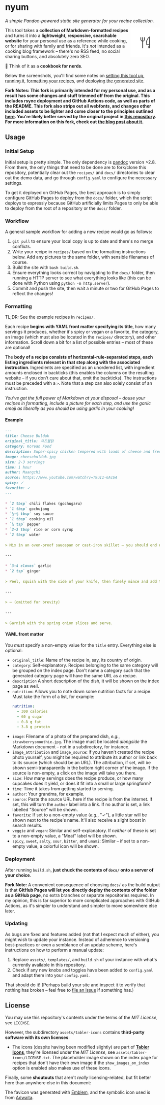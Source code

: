 # nyum

*A simple Pandoc-powered static site generator for your recipe collection.*

<img src="assets/favicon.png" align="right" width="96">

This tool takes a **collection of Markdown-formatted recipes** and turns it into a **lightweight, responsive, searchable website** for your personal use as a reference while cooking, or for sharing with family and friends. It's *not* intended as a cooking blog framework – there's no RSS feed, no social sharing buttons, and absolutely zero SEO.

📓 Think of it as a **cookbook for nerds**.

Below the screenshots, you'll find some notes on [setting this tool up](#setup), [running it](#building), [formatting your recipes](#formatting), and [deploying the generated site](#deployment).

**Fork Notes: This fork is primarily intended for my personal use, and as a result has some changes and stuff trimmed off from the original. This includes rsync deployment and GitHub Actions code, as well as parts of the README. This fork also strips out all webfonts, and changes other included assets to be lighter and come closer to the principles outlined [here](https://referi.ineedmore.coffee). You're likely better served by the original project in [this repository](https://github.com/doersino/nyum). For more information on this fork, check out [the blog post about it](https://ineedmore.coffee/future-link).**

## Usage

### Initial Setup

Initial setup is pretty simple. The only dependency is [pandoc](https://pandoc.org) version >2.8. From there, the only things that need to be done are to fork/clone this repository, potentially clear out the `recipes/` and `docs/` directories to clear out the demo data, and go through `config.yaml` to configure the necessary settings.

To get it deployed on GitHub Pages, the best approach is to simply configure GitHub Pages to deploy from the `docs/` folder, which the script deploys to expressly because GitHub artificially limits Pages to only be able to deploy from the root of a repository or the `docs/` folder.

### Workflow

A general sample workflow for adding a new recipe would go as follows:

1. `git pull` to ensure your local copy is up to date and there's no merge conflicts.
2. Write your recipe in `recipes/` based on the formatting instructions below. Add any pictures to the same folder, with sensible filenames of course.
3. Build the site with `bash build.sh`.
4. Ensure everything looks correct by navigating to the `docs/` folder, then running a HTTP server to see what everything looks like (this can be done with Python using `python -m http.server`).
5. Commit and push the site, then wait a minute or two for GitHub Pages to reflect the changes!

### Formatting

TL;DR: See the example recipes in `recipes/`.

Each recipe **begins with YAML front matter specifying its title**, how many servings it produces, whether it's spicy or vegan or a favorite, the category, an image (which must also be located in the `recipes/` directory), and other information. Scroll down a bit for a list of possible entries – most of these are optional!

The **body of a recipe consists of horizontal-rule-separated steps, each listing ingredients relevant in that step along with the associated instruction**. Ingredients are specified as an unordered list, with ingredient amounts enclosed in backticks (this enables the columns on the resulting website – if you don't care about that, omit the backticks). The instructions must be preceded with a `>`. Note that a step can also solely consist of an instruction.

*You've got the full power of Markdown at your disposal – douse your recipes in formatting, include a picture for each step, and use the garlic emoji as liberally as you should be using garlic in your cooking!*

#### Example

```markdown
---
title: Cheese Buldak
original_title: 치즈불닭
category: Korean Food
description: Super-spicy chicken tempered with loads of cheese and fresh spring onions. Serve with rice and a light salad – or, better yet, an assortment of side dishes.
image: cheesebuldak.jpg
size: 2-3 servings
time: 1 hour
author: Maangchi
source: https://www.youtube.com/watch?v=T9uI1-6Ac6A
spicy: ✓
favorite: ✓
---

* `2 tbsp` chili flakes (gochugaru)
* `1 tbsp` gochujang
* `½-⅔ tbsp` soy sauce
* `1 tbsp` cooking oil
* `¼ tsp` pepper
* `2-3 tbsp` rice or corn syrup
* `2 tbsp` water

> Mix in an oven-proof saucepan or cast-iron skillet – you should end up with a thick marinade.

---

* `3-4 cloves` garlic
* `2 tsp` ginger

> Peel, squish with the side of your knife, then finely mince and add to the marinade.

---

> ⋯ (omitted for brevity)

---

> Garnish with the spring onion slices and serve.

```

#### YAML front matter

You *must* specify a non-empty value for the `title` entry. Everything else is optional:

* `original_title`: Name of the recipe in, say, its country of origin.
* `category`: Self-explanatory. Recipes belonging to the same category will be grouped on the index page. Don't name a category such that the generated category page will have the same URL as a recipe.
* `description` A short description of the dish, it will be shown on the index page as well.
* `nutrition`: Allows you to note down some nutrition facts for a recipe. Must take the form of a list, for example:
    ```yaml
    nutrition:
      - 300 calories
      - 60 g sugar
      - 0.8 g fat
      - 3.8 g protein
    ```
* `image`: Filename of a photo of the prepared dish, *e.g.*, `strawberrysmoothie.jpg`. The image must be located *alongside* the Markdown document – not in a subdirectory, for instance.
* `image_attribution` and `image_source`: If you haven't created the recipe photo yourself, you might be required to attribute its author or link back to its source (which should be an URL). The attribution, if set, will be shown semi-transparently in the bottom right corner of the image. If the source is non-empty, a click on the image will take you there.
* `size`: How many servings does the recipe produce, or how many cupcakes does it yield, or does it fit into a small or large springform?
* `time`: Time it takes from getting started to serving.
* `author`: Your grandma, for example.
* `source`: Paste the source URL here if the recipe is from the internet. If set, this will turn the `author` label into a link. If no author is set, a link labelled "Source" will be shown.
* `favorite`: If set to a non-empty value (*e.g.*, "✓"), a little star will be shown next to the recipe's name. It'll also receive a slight boost in search results.
* `veggie` and `vegan`: Similar and self-explanatory. If *neither* of these is set to a non-empty value, a "Meat" label will be shown.
* `spicy`, `sweet`, `salty`, `sour`, `bitter`, and `umami`: Similar – if set to a non-empty value, a colorful icon will be shown.

### Deployment

After running `build.sh`, **just chuck the contents of `docs/` onto a server of your choice**. 

**Fork Note:** A convenient consequence of choosing `docs/` as the build output is that **GitHub Pages will let you directly deploy the contents of the folder as a GitHub page**, no extra branches or separate repositories required. In my opinion, this is far superior to more complicated approaches with GitHub Actions, as it's simpler to understand and simpler to move somewhere else later.

### Updating

As bugs are fixed and features added (not that I expect much of either), you might wish to update your instance. Instead of adherence to versioning best-practices or even a semblance of an update scheme, here's instructions on how to perform a manual update:

1. Replace `assets/`, `templates/`, and `build.sh` of your instance with what's currently available in this repository.
2. Check if any new knobs and toggles have been added to `config.yaml` and adapt them into your `config.yaml`.

That should do it! (Perhaps build your site and inspect it to verify that nothing has broken – feel free to [file an issue](https://github.com/sohalsdr/nyum/issues) if something has.)

## License

You may use this repository's contents under the terms of the *MIT License*, see `LICENSE`.

However, the subdirectory `assets/tabler-icons` contains **third-party software with its own licenses**:

* The icons (despite having been modified slightly) are part of [**Tabler Icons**](https://tabler-icons.io), they're licensed under the *MIT License*, see `assets/tabler-icons/LICENSE.txt`. The placeholder image shown on the index page for recipes that don't have their own image if the `show_images_on_index` option is enabled also makes use of these icons.

Finally, some **shoutouts** that aren't *really* licensing-related, but fit better here than anywhere else in this document:

The favicon was generated with [Emblem](https://apps.gnome.org/app/org.gnome.design.Emblem/), and the symbolic icon used is from [Adwaita](https://developer.gnome.org/hig/guidelines/ui-icons.html).
